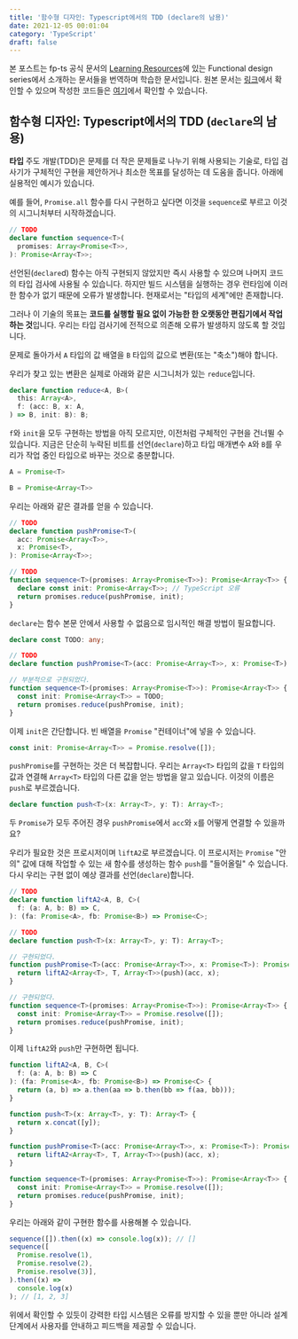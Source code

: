 ```yaml
---
title: '함수형 디자인: Typescript에서의 TDD (declare의 남용)'
date: 2021-12-05 00:01:04
category: 'TypeScript'
draft: false
---
```


본 포스트는 fp-ts 공식 문서의 [Learning Resources](https://gcanti.github.io/fp-ts/learning-resources/)에 있는 Functional design series에서 소개하는 문서들을 번역하며 학습한 문서입니다. 원본 문서는 [링크](https://dev.to/gcanti/functional-design-tdd-in-typescript-aka-abusing-declare-59il)에서 확인할 수 있으며 작성한 코드들은 [여기](https://github.com/alstn2468/getting-started-fp-ts/tree/main/src/functional_design_series/5_tdd_in_typescript)에서 확인할 수 있습니다.

## 함수형 디자인: Typescript에서의 TDD (`declare`의 남용)

**타입** 주도 개발(TDD)은 문제를 더 작은 문제들로 나누기 위해 사용되는 기술로, 타입 검사기가 구체적인 구현을 제안하거나 최소한 목표를 달성하는 데 도움을 줍니다. 아래에 실용적인 예시가 있습니다.

예를 들어,  `Promise.all` 함수를 다시 구현하고 싶다면 이것을 `sequence`로 부르고 이것의 시그니처부터 시작하겠습니다.

```typescript
// TODO
declare function sequence<T>(
  promises: Array<Promise<T>>,
): Promise<Array<T>>;
```

선언된(`declare`d) 함수는 아직 구현되지 않았지만 즉시 사용할 수 있으며 나머지 코드의 타입 검사에 사용될 수 있습니다. 하지만 빌드 시스템을 실행하는 경우 런타임에 이러한 함수가 없기 때문에 오류가 발생합니다. 현재로서는 "타입의 세계"에만 존재합니다.

그러나 이 기술의 목표는 **코드를 실행할 필요 없이 가능한 한 오랫동안 편집기에서 작업하는 것**입니다. 우리는 타입 검사기에 전적으로 의존해 오류가 발생하지 않도록 할 것입니다.

문제로 돌아가서 `A` 타입의 값 배열을 `B` 타입의 값으로 변환(또는 "축소")해야 합니다.

우리가 찾고 있는 변환은 실제로 아래와 같은 시그니처가 있는 `reduce`입니다.

```typescript
declare function reduce<A, B>(
  this: Array<A>,
  f: (acc: B, x: A,
) => B, init: B): B;
```

`f`와 `init`을 모두 구현하는 방법을 아직 모르지만, 이전처럼 구체적인 구현을 건너뛸 수 있습니다. 지금은 단순히 누락된 비트를 선언(`declare`)하고 타입 매개변수 `A`와 `B`를 우리가 작업 중인 타입으로 바꾸는 것으로 충분합니다.

```typescript
A = Promise<T>

B = Promise<Array<T>>
```

우리는 아래와 같은 결과를 얻을 수 있습니다.

```typescript
// TODO
declare function pushPromise<T>(
  acc: Promise<Array<T>>,
  x: Promise<T>,
): Promise<Array<T>>;

// TODO
function sequence<T>(promises: Array<Promise<T>>): Promise<Array<T>> {
  declare const init: Promise<Array<T>>; // TypeScript 오류
  return promises.reduce(pushPromise, init);
}
```

`declare`는 함수 본문 안에서 사용할 수 없음으로 임시적인 해결 방법이 필요합니다.

```typescript
declare const TODO: any;

// TODO
declare function pushPromise<T>(acc: Promise<Array<T>>, x: Promise<T>): Promise<Array<T>>;

// 부분적으로 구현되었다.
function sequence<T>(promises: Array<Promise<T>>): Promise<Array<T>> {
  const init: Promise<Array<T>> = TODO;
  return promises.reduce(pushPromise, init);
}
```

이제 `init`은 간단합니다. 빈 배열을 `Promise` "컨테이너"에 넣을 수 있습니다.

```typescript
const init: Promise<Array<T>> = Promise.resolve([]);
```

`pushPromise`를 구현하는 것은 더 복잡합니다. 우리는 `Array<T>` 타입의 값을 `T` 타입의 값과 연결해 `Array<T>` 타입의 다른 값을 얻는 방법을 알고 있습니다. 이것의 이름은 `push`로 부르겠습니다.

```typescript
declare function push<T>(x: Array<T>, y: T): Array<T>;
```

두 `Promise`가 모두 주어진 경우 `pushPromise`에서 `acc`와 `x`를 어떻게 연결할 수 있을까요?

우리가 필요한 것은 프로시저이며 `liftA2`로 부르겠습니다. 이 프로시저는 `Promise` "안의" 값에 대해 작업할 수 있는 새 함수를 생성하는 함수 `push`를 "들어올릴" 수 있습니다. 다시 우리는 구현 없이 예상 결과를 선언(`declare`)합니다.

```typescript
// TODO
declare function liftA2<A, B, C>(
  f: (a: A, b: B) => C,
): (fa: Promise<A>, fb: Promise<B>) => Promise<C>;

// TODO
declare function push<T>(x: Array<T>, y: T): Array<T>;

// 구현되었다.
function pushPromise<T>(acc: Promise<Array<T>>, x: Promise<T>): Promise<Array<T>> {
  return liftA2<Array<T>, T, Array<T>>(push)(acc, x);
}

// 구현되었다.
function sequence<T>(promises: Array<Promise<T>>): Promise<Array<T>> {
  const init: Promise<Array<T>> = Promise.resolve([]);
  return promises.reduce(pushPromise, init);
}
```

이제 `liftA2`와 `push`만 구현하면 됩니다.

```typescript
function liftA2<A, B, C>(
  f: (a: A, b: B) => C
): (fa: Promise<A>, fb: Promise<B>) => Promise<C> {
  return (a, b) => a.then(aa => b.then(bb => f(aa, bb)));
}

function push<T>(x: Array<T>, y: T): Array<T> {
  return x.concat([y]);
}

function pushPromise<T>(acc: Promise<Array<T>>, x: Promise<T>): Promise<Array<T>> {
  return liftA2<Array<T>, T, Array<T>>(push)(acc, x);
}

function sequence<T>(promises: Array<Promise<T>>): Promise<Array<T>> {
  const init: Promise<Array<T>> = Promise.resolve([]);
  return promises.reduce(pushPromise, init);
}
```

우리는 아래와 같이 구현한 함수를 사용해볼 수 있습니다.

```typescript
sequence([]).then((x) => console.log(x)); // []
sequence([
  Promise.resolve(1),
  Promise.resolve(2),
  Promise.resolve(3)],
).then((x) =>
  console.log(x)
); // [1, 2, 3]
```

위에서 확인할 수 있듯이 강력한 타입 시스템은 오류를 방지할 수 있을 뿐만 아니라 설계 단계에서 사용자를 안내하고 피드백을 제공할 수 있습니다.